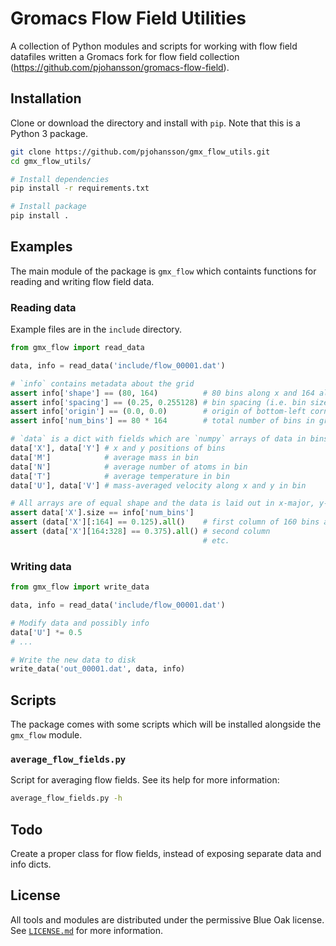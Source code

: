 # Gromacs Flow Field Utilities

A collection of Python modules and scripts for working with flow field 
datafiles written a Gromacs fork for flow field collection 
(https://github.com/pjohansson/gromacs-flow-field).


## Installation

Clone or download the directory and install with `pip`. Note that this 
is a Python 3 package. 

```bash
git clone https://github.com/pjohansson/gmx_flow_utils.git
cd gmx_flow_utils/

# Install dependencies
pip install -r requirements.txt

# Install package
pip install . 
```


## Examples

The main module of the package is `gmx_flow` which containts functions
for reading and writing flow field data.

### Reading data 

Example files are in the `include` directory.

```python
from gmx_flow import read_data

data, info = read_data('include/flow_00001.dat')

# `info` contains metadata about the grid
assert info['shape'] == (80, 164)          # 80 bins along x and 164 along y
assert info['spacing'] == (0.25, 0.255128) # bin spacing (i.e. bin size) along x and y 
assert info['origin'] == (0.0, 0.0)        # origin of bottom-left corner of grid
assert info['num_bins'] == 80 * 164        # total number of bins in grid

# `data` is a dict with fields which are `numpy` arrays of data in bins
data['X'], data['Y'] # x and y positions of bins
data['M']            # average mass in bin
data['N']            # average number of atoms in bin
data['T']            # average temperature in bin
data['U'], data['V'] # mass-averaged velocity along x and y in bin

# All arrays are of equal shape and the data is laid out in x-major, y-minor order
assert data['X'].size == info['num_bins']
assert (data['X'][:164] == 0.125).all()    # first column of 160 bins along y
assert (data['X'][164:328] == 0.375).all() # second column
                                           # etc.
```

### Writing data

```python
from gmx_flow import write_data

data, info = read_data('include/flow_00001.dat')

# Modify data and possibly info
data['U'] *= 0.5
# ...

# Write the new data to disk
write_data('out_00001.dat', data, info)
```


## Scripts

The package comes with some scripts which will be installed alongside
the `gmx_flow` module.

### `average_flow_fields.py`

Script for averaging flow fields. See its help for more information:

```bash
average_flow_fields.py -h
```


## Todo

Create a proper class for flow fields, instead of exposing separate 
data and info dicts.


## License

All tools and modules are distributed under the permissive Blue Oak license. 
See [`LICENSE.md`](LICENSE.md) for more information.
